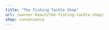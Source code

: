 ```yaml
---
title: "The Fishing Tackle Shop"
url: /warner-beach/the-fishing-tackle-shop/
shop: convenience
---
```

